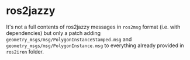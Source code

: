 # ros2jazzy

It's not a full contents of ros2jazzy messages in `ros2msg` format (i.e. with
dependencies) but only a patch adding
`geometry_msgs/msg/PolygonInstanceStamped.msg` and
`geometry_msgs/msg/PolygonInstance.msg` to everything already provided in
`ros2iron` folder.
